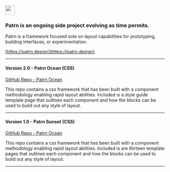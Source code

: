 # <a href="http://patrn.design/" target="_blank"><img src="https://patrn.design/assets/images/logo.svg" height="30" alt=""></a>

### Patrn is an ongoing side project evolving as time permits.

Patrn is a framework focused sole on layout capabilities for prototyping, building interfaces, or experimentation.

[https://patrn.design](https://patrn.design)

------------

#### Version 2.0 - Patrn Ocean (CSS)

[GitHub Repo - Patrn Ocean](https://github.com/davidbanthony/PATRN-ocean)

This repo contains a css framework that has been built with a component methodology enabling rapid layout abilities. Included is a style guide template page that outlines each component and how the blocks can be used to build out any style of layout.


------------

#### Version 1.0 - Patrn Sunset (CSS)

[GitHub Repo - Patrn Ocean](https://github.com/davidbanthony/PATRN-sunset)

This repo contains a css framework that has been built with a component methodology enabling rapid layout abilities. Included is are thirteen template pages that outlines each component and how the blocks can be used to build out any style of layout.

------------

